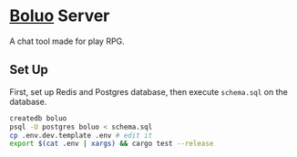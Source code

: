 # [Boluo](https://github.com/mythal/boluo) Server

A chat tool made for play RPG.

## Set Up

First, set up Redis and Postgres database, then execute `schema.sql` on the database.

```bash
createdb boluo
psql -U postgres boluo < schema.sql
cp .env.dev.template .env # edit it
export $(cat .env | xargs) && cargo test --release
```
